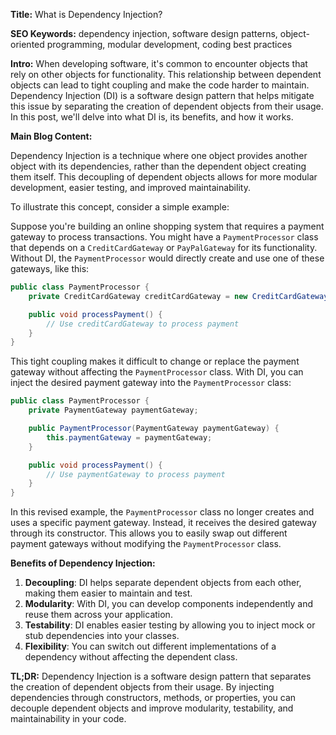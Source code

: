 **Title:** What is Dependency Injection?

**SEO Keywords:** dependency injection, software design patterns, object-oriented programming, modular development, coding best practices

**Intro:**
When developing software, it's common to encounter objects that rely on other objects for functionality. This relationship between dependent objects can lead to tight coupling and make the code harder to maintain. Dependency Injection (DI) is a software design pattern that helps mitigate this issue by separating the creation of dependent objects from their usage. In this post, we'll delve into what DI is, its benefits, and how it works.

**Main Blog Content:**

Dependency Injection is a technique where one object provides another object with its dependencies, rather than the dependent object creating them itself. This decoupling of dependent objects allows for more modular development, easier testing, and improved maintainability.

To illustrate this concept, consider a simple example:

Suppose you're building an online shopping system that requires a payment gateway to process transactions. You might have a `PaymentProcessor` class that depends on a `CreditCardGateway` or `PayPalGateway` for its functionality. Without DI, the `PaymentProcessor` would directly create and use one of these gateways, like this:
```java
public class PaymentProcessor {
    private CreditCardGateway creditCardGateway = new CreditCardGateway();

    public void processPayment() {
        // Use creditCardGateway to process payment
    }
}
```
This tight coupling makes it difficult to change or replace the payment gateway without affecting the `PaymentProcessor` class. With DI, you can inject the desired payment gateway into the `PaymentProcessor` class:
```java
public class PaymentProcessor {
    private PaymentGateway paymentGateway;

    public PaymentProcessor(PaymentGateway paymentGateway) {
        this.paymentGateway = paymentGateway;
    }

    public void processPayment() {
        // Use paymentGateway to process payment
    }
}
```
In this revised example, the `PaymentProcessor` class no longer creates and uses a specific payment gateway. Instead, it receives the desired gateway through its constructor. This allows you to easily swap out different payment gateways without modifying the `PaymentProcessor` class.

**Benefits of Dependency Injection:**

1. **Decoupling**: DI helps separate dependent objects from each other, making them easier to maintain and test.
2. **Modularity**: With DI, you can develop components independently and reuse them across your application.
3. **Testability**: DI enables easier testing by allowing you to inject mock or stub dependencies into your classes.
4. **Flexibility**: You can switch out different implementations of a dependency without affecting the dependent class.

**TL;DR:**
Dependency Injection is a software design pattern that separates the creation of dependent objects from their usage. By injecting dependencies through constructors, methods, or properties, you can decouple dependent objects and improve modularity, testability, and maintainability in your code.